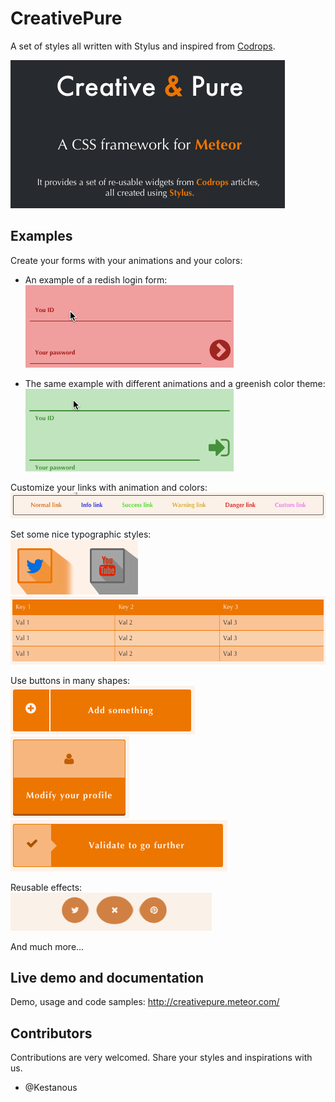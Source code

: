 # CreativePure
A set of styles all written with Stylus and inspired from [Codrops](http://tympanus.net/codrops/).

![Pitch](https://raw.githubusercontent.com/PEM--/creativepure/master/doc/img/landing_page.png)

## Examples
Create your forms with your animations and your colors:
* An example of a redish login form:<br>
  ![login_red](https://raw.githubusercontent.com/PEM--/creativepure/master/doc/img/login_red.gif)

* The same example with different animations and a greenish color theme:<br>
  ![login_green](https://raw.githubusercontent.com/PEM--/creativepure/master/doc/img/login_green.gif)

Customize your links with animation and colors:<br>
![links](https://raw.githubusercontent.com/PEM--/creativepure/master/doc/img/links.gif)

Set some nice typographic styles:<br>
![long_shadow](https://raw.githubusercontent.com/PEM--/creativepure/master/doc/img/long_shadow.png)<br>
![table](https://raw.githubusercontent.com/PEM--/creativepure/master/doc/img/table.png)

Use buttons in many shapes:<br>
![button1](https://raw.githubusercontent.com/PEM--/creativepure/master/doc/img/button1.png)<br>
![button2](https://raw.githubusercontent.com/PEM--/creativepure/master/doc/img/button2.png)<br>
![button3](https://raw.githubusercontent.com/PEM--/creativepure/master/doc/img/button3.png)

Reusable effects:<br>
![gooey](https://raw.githubusercontent.com/PEM--/creativepure/master/doc/img/gooey.gif)

And much more...

## Live demo and documentation
Demo, usage and code samples: http://creativepure.meteor.com/

## Contributors
Contributions are very welcomed. Share your styles and inspirations with us.
* @Kestanous
